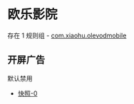 # 欧乐影院

存在 1 规则组 - [com.xiaohu.olevodmobile](/src/apps/com.xiaohu.olevodmobile.ts)

## 开屏广告

默认禁用

- [快照-0](https://i.gkd.li/i/12826256)
